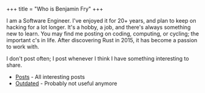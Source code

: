 +++
title = "Who is Benjamin Fry"
+++

I am a Software Engineer. I've enjoyed it for 20+ years, and plan to keep on hacking for a lot longer. It's a hobby, a job, and there's always something new to learn. You may find me posting on coding, computing, or cycling; the important c's in life. After discovering Rust in 2015, it has become a passion to work with.

I don't post often; I post whenever I think I have something interesting to share.

- [Posts](/posts) - All interesting posts
- [Outdated](/outdated) - Probably not useful anymore
